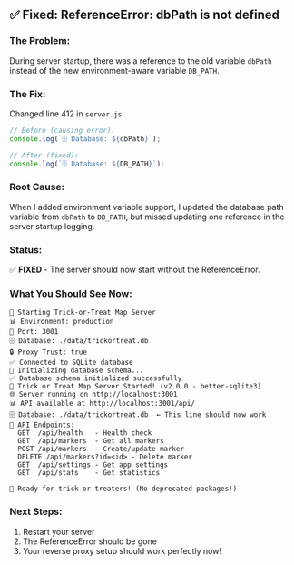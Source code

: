 ## ✅ **Fixed: ReferenceError: dbPath is not defined**

### **The Problem:**
During server startup, there was a reference to the old variable `dbPath` instead of the new environment-aware variable `DB_PATH`.

### **The Fix:**
Changed line 412 in `server.js`:
```javascript
// Before (causing error):
console.log(`🗄️ Database: ${dbPath}`);

// After (fixed):
console.log(`🗄️ Database: ${DB_PATH}`);
```

### **Root Cause:**
When I added environment variable support, I updated the database path variable from `dbPath` to `DB_PATH`, but missed updating one reference in the server startup logging.

### **Status:**
✅ **FIXED** - The server should now start without the ReferenceError.

### **What You Should See Now:**
```
🚀 Starting Trick-or-Treat Map Server
📊 Environment: production
🔌 Port: 3001
🗄️ Database: ./data/trickortreat.db
🔒 Proxy Trust: true
✅ Connected to SQLite database
🔧 Initializing database schema...
✅ Database schema initialized successfully
🎃 Trick or Treat Map Server Started! (v2.0.0 - better-sqlite3)
🌐 Server running on http://localhost:3001
📊 API available at http://localhost:3001/api/
🗄️ Database: ./data/trickortreat.db  ← This line should now work
📍 API Endpoints:
  GET  /api/health   - Health check
  GET  /api/markers  - Get all markers
  POST /api/markers  - Create/update marker
  DELETE /api/markers?id=<id> - Delete marker
  GET  /api/settings - Get app settings
  GET  /api/stats    - Get statistics

🚀 Ready for trick-or-treaters! (No deprecated packages!)
```

### **Next Steps:**
1. Restart your server
2. The ReferenceError should be gone
3. Your reverse proxy setup should work perfectly now!